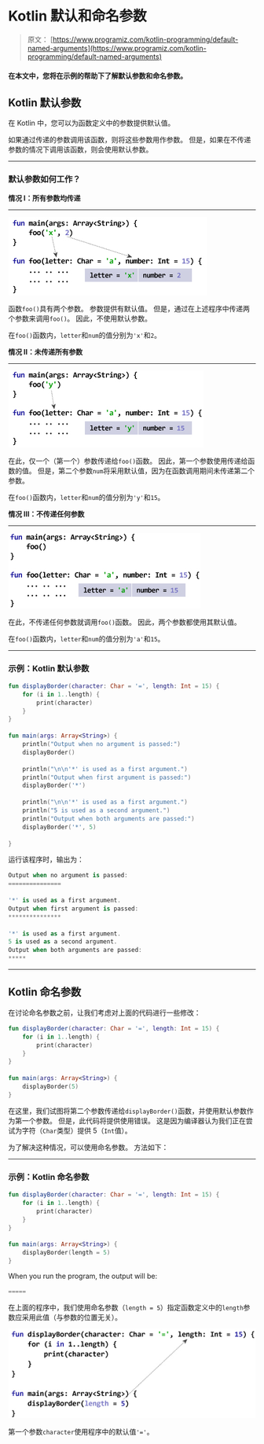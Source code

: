 # Kotlin 默认和命名参数

> 原文： [https://www.programiz.com/kotlin-programming/default-named-arguments](https://www.programiz.com/kotlin-programming/default-named-arguments)

#### 在本文中，您将在示例的帮助下了解默认参数和命名参数。

## Kotlin 默认参数

在 Kotlin 中，您可以为函数定义中的参数提供默认值。

如果通过传递的参数调用该函数，则将这些参数用作参数。 但是，如果在不传递参数的情况下调用该函数，则会使用默认参数。

* * *

### 默认参数如何工作？

**情况 I：所有参数均传递**

* * *

![Both arguments passed to the function](img/a94104e8f06377de22db2e8181754c7f.png)

函数`foo()`具有两个参数。 参数提供有默认值。 但是，通过在上述程序中传递两个参数来调用`foo()`。 因此，不使用默认参数。

在`foo()`函数内，`letter`和`num`的值分别为`'x'`和`2`。

**情况 II：未传递所有参数**

* * *

![All arguments are not passed to the function](img/1be9d459284ec38a715a8ad7e4ab3482.png)

在此，仅一个（第一个）参数传递给`foo()`函数。 因此，第一个参数使用传递给函数的值。 但是，第二个参数`num`将采用默认值，因为在函数调用期间未传递第二个参数。

在`foo()`函数内，`letter`和`num`的值分别为`'y'`和`15`。

**情况 III：不传递任何参数**

* * *

![No arguments passed to the function](img/e6d373a5b7938dce84a7cd3024633892.png)

在此，不传递任何参数就调用`foo()`函数。 因此，两个参数都使用其默认值。

在`foo()`函数内，`letter`和`num`的值分别为`'a'`和`15`。

* * *

### 示例：Kotlin 默认参数

```kt
fun displayBorder(character: Char = '=', length: Int = 15) {
    for (i in 1..length) {
        print(character)
    }
}

fun main(args: Array<String>) {
    println("Output when no argument is passed:")
    displayBorder()

    println("\n\n'*' is used as a first argument.")
    println("Output when first argument is passed:")
    displayBorder('*')

    println("\n\n'*' is used as a first argument.")
    println("5 is used as a second argument.")
    println("Output when both arguments are passed:")
    displayBorder('*', 5)

}
```

运行该程序时，输出为：

```kt
Output when no argument is passed:
===============

'*' is used as a first argument.
Output when first argument is passed:
***************

'*' is used as a first argument.
5 is used as a second argument.
Output when both arguments are passed:
*****
```

* * *

## Kotlin 命名参数

在讨论命名参数之前，让我们考虑对上面的代码进行一些修改：

```kt
fun displayBorder(character: Char = '=', length: Int = 15) {
    for (i in 1..length) {
        print(character)
    }
}

fun main(args: Array<String>) {
    displayBorder(5)
}
```

在这里，我们试图将第二个参数传递给`displayBorder()`函数，并使用默认参数作为第一个参数。 但是，此代码将提供使用错误。 这是因为编译器认为我们正在尝试为字符（`Char`类型）提供 5（`Int`值）。

为了解决这种情况，可以使用命名参数。 方法如下：

* * *

### 示例：Kotlin 命名参数

```kt
fun displayBorder(character: Char = '=', length: Int = 15) {
    for (i in 1..length) {
        print(character)
    }
}

fun main(args: Array<String>) {
    displayBorder(length = 5)
}

```

When you run the program, the output will be:

```kt
=====
```

在上面的程序中，我们使用命名参数（`length = 5`）指定函数定义中的`length`参数应采用此值（与参数的位置无关）。

![Named Arguments in Kotlin](img/a8b52e0afd0014a09ae4e84d57cccf32.png)

第一个参数`character`使用程序中的默认值`'='`。